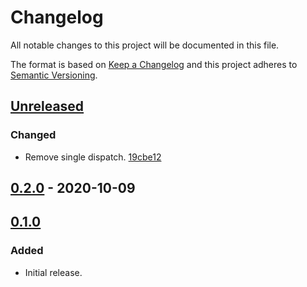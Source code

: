 # Changelog

All notable changes to this project will be documented in this file.

The format is based on [Keep a Changelog](http://keepachangelog.com/)
and this project adheres to [Semantic Versioning](http://semver.org/).

## [Unreleased](https://github.com/atomist-skills/npm-release-skill/compare/0.2.0...HEAD)

### Changed

-   Remove single dispatch. [19cbe12](https://github.com/atomist-skills/npm-release-skill/commit/19cbe127d7c236a257f99ed8d9d95d5a99d9229d)

## [0.2.0](https://github.com/atomist-skills/npm-release-skill/compare/0.1.0...0.2.0) - 2020-10-09

## [0.1.0](https://github.com/atomist-skills/npm-release-skill/tree/0.1.0)

### Added

-   Initial release.
